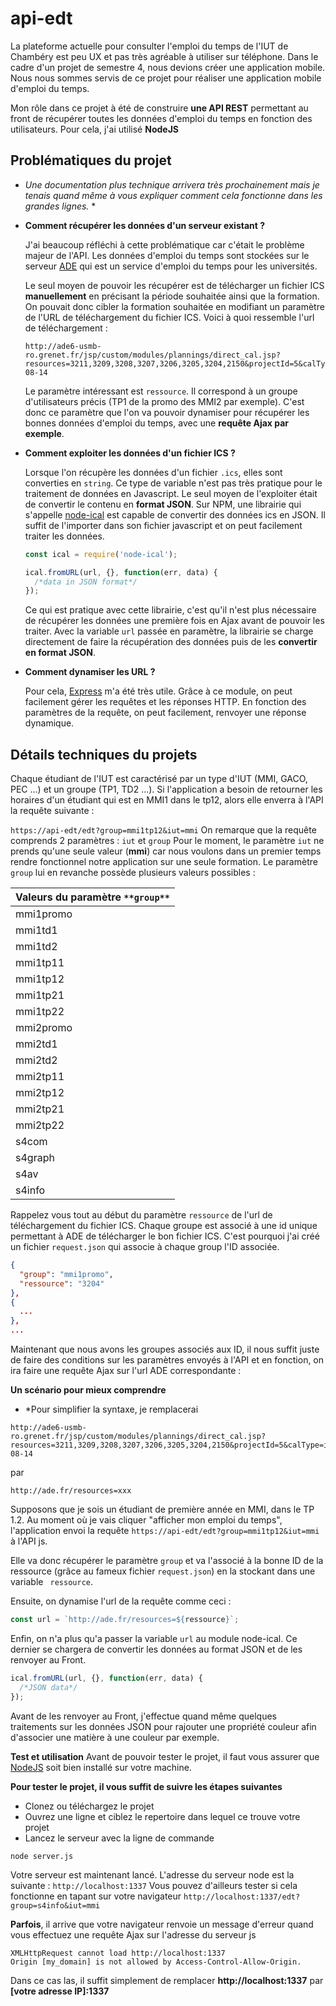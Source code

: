 # api-edt

La plateforme actuelle pour consulter l'emploi du temps de l'IUT de Chambéry est peu UX et pas très agréable à utiliser sur téléphone. Dans le cadre d'un projet de semestre 4, nous devions créer une application mobile. Nous nous sommes servis de ce projet pour réaliser une application mobile d'emploi du temps. 

Mon rôle dans ce projet à été de construire **une API REST** permettant au front de récupérer toutes les données d'emploi du temps en fonction des utilisateurs.
Pour cela, j'ai utilisé **NodeJS**

## Problématiques du projet
* *Une documentation plus technique arrivera très prochainement mais je tenais quand même à vous expliquer comment cela fonctionne dans les grandes lignes.* *

- **Comment récupérer les données d'un serveur existant ?**

  J'ai beaucoup réfléchi à cette problématique car c'était le problème majeur de l'API. Les données d'emploi du temps sont stockées sur le serveur [ADE](https://ade6-usmb-ro.grenet.fr/direct/index.jsp?data=bd72d825015315fe400a2e8897636a690412158042ec7880df46b7c8db8028847a856464e9e1a5bac86f839c03d7c55aedc5434d4a4b357ad7a78c3eabf336a2d756ba483954b0e3edf59b9627563685) qui est un service d'emploi du temps pour les universités.
  
  Le seul moyen de pouvoir les récupérer est de télécharger un fichier ICS **manuellement** en précisant la période souhaitée ainsi que la formation. On pouvait donc cibler la formation souhaitée en modifiant un paramètre de l'URL de téléchargement du fichier ICS.
  Voici à quoi ressemble l'url de téléchargement :
  ```
  http://ade6-usmb-ro.grenet.fr/jsp/custom/modules/plannings/direct_cal.jsp?resources=3211,3209,3208,3207,3206,3205,3204,2150&projectId=5&calType=ical&login=iCalExport&password=73rosav&lastDate=2030-08-14
  ```
  Le paramètre intéressant est ```ressource```. Il correspond à un groupe d'utilisateurs précis (TP1 de la promo des MMI2 par exemple).
  C'est donc ce paramètre que l'on va pouvoir dynamiser pour récupérer les bonnes données d'emploi du temps, avec une **requête Ajax par exemple**.
  
- **Comment exploiter les données d'un fichier ICS ?**

  Lorsque l'on récupère les données d'un fichier ```.ics```, elles sont converties en ```string```. Ce type de variable n'est pas très pratique pour le traitement de données en Javascript.
  Le seul moyen de l'exploiter était de convertir le contenu en **format JSON**. 
  Sur NPM, une librairie qui s'appelle [node-ical](https://www.npmjs.com/package/node-ical) est capable de convertir des données ics en JSON. Il suffit de l'importer dans son fichier javascript et on peut facilement traiter les données. 
  ```js
  const ical = require('node-ical');
  
  ical.fromURL(url, {}, function(err, data) {
    /*data in JSON format*/
  });
  ```
  Ce qui est pratique avec cette librairie, c'est qu'il n'est plus nécessaire de récupérer les données une première fois en Ajax avant de pouvoir les traiter. Avec la  variable ```url``` passée en paramètre, la librairie se charge directement de faire la récupération des données puis de les **convertir en format JSON**.
  
- **Comment dynamiser les URL ?**

  Pour cela, [Express](http://expressjs.com/) m'a été très utile. Grâce à ce module, on peut facilement gérer les requêtes et les réponses HTTP.
  En fonction des paramètres de la requête, on peut facilement, renvoyer une réponse dynamique.
  
## Détails techniques du projets ##

Chaque étudiant de l'IUT est caractérisé par un type d'IUT (MMI, GACO, PEC ...) et un groupe (TP1, TD2 ...).
Si l'application a besoin de retourner les horaires d'un étudiant qui est en MMI1 dans le tp12, alors elle enverra à l'API la requête suivante : 

```https://api-edt/edt?group=mmi1tp12&iut=mmi```
On remarque que la requête comprends 2 paramètres : ```iut``` et ```group```
Pour le moment, le paramètre ```iut``` ne prends qu'une seule valeur (**mmi**) car nous voulons dans un premier temps rendre fonctionnel notre application sur une seule formation. Le paramètre ```group``` lui en revanche possède plusieurs valeurs possibles :

| Valeurs du paramètre ```**group**``` |
| :---        |
| mmi1promo   |
| mmi1td1     |
| mmi1td2     |
| mmi1tp11    |
| mmi1tp12    |
| mmi1tp21    |
| mmi1tp22    |
| mmi2promo   |
| mmi2td1     |
| mmi2td2     |
| mmi2tp11    |
| mmi2tp12    |
| mmi2tp21    |
| mmi2tp22    |
| s4com       |
| s4graph     |
| s4av        |
| s4info      |
  
Rappelez vous tout au début du paramètre ```ressource``` de l'url de téléchargement du fichier ICS. 
Chaque groupe est associé à une id unique permettant à ADE de télécharger le bon fichier ICS. C'est pourquoi j'ai créé un fichier ```request.json``` qui associe à chaque group l'ID associée.
```json
{
  "group": "mmi1promo",
  "ressource": "3204"
},
{
  ...
},
...
```

Maintenant que nous avons les groupes associés aux ID, il nous suffit juste de faire des conditions sur les paramètres envoyés à l'API et en fonction, on ira faire une requête Ajax sur l'url ADE correspondante : 

**Un scénario pour mieux comprendre**
* *Pour simplifier la syntaxe, je remplacerai 
```
http://ade6-usmb-ro.grenet.fr/jsp/custom/modules/plannings/direct_cal.jsp?resources=3211,3209,3208,3207,3206,3205,3204,2150&projectId=5&calType=ical&login=iCalExport&password=73rosav&lastDate=2030-08-14
```
par
```
http://ade.fr/resources=xxx
```

Supposons que je sois un étudiant de première année en MMI, dans le TP 1.2. Au moment où je vais cliquer "afficher mon emploi du temps", l'application envoi la requête ```https://api-edt/edt?group=mmi1tp12&iut=mmi``` à l'API js. 

Elle va donc récupérer le paramètre ```group``` et va l'associé à la bonne ID de la ressource (grâce au fameux fichier ```request.json```) en la stockant dans une variable ``` ressource```.

Ensuite, on dynamise l'url de la requête comme ceci : 
```js 
const url = `http://ade.fr/resources=${ressource}`; 
```
Enfin, on n'a plus qu'a passer la variable ```url``` au module node-ical. Ce dernier se chargera de convertir les données au format JSON et de les renvoyer au Front.
```js 
ical.fromURL(url, {}, function(err, data) {
  /*JSON data*/
});
```

Avant de les renvoyer au Front, j'effectue quand même quelques traitements sur les données JSON pour rajouter une propriété couleur afin d'associer une matière à une couleur par exemple. 

**Test et utilisation**
Avant de pouvoir tester le projet, il faut vous assurer que [NodeJS](https://nodejs.org/en/) soit bien installé sur votre machine.

**Pour tester le projet, il vous suffit de suivre les étapes suivantes**

- Clonez ou téléchargez le projet 
- Ouvrez une ligne et ciblez le repertoire dans lequel ce trouve votre projet
- Lancez le serveur avec la ligne de commande 
```bash
node server.js
```

Votre serveur est maintenant lancé. L'adresse du serveur node est la suivante : ```http://localhost:1337```
Vous pouvez d'ailleurs tester si cela fonctionne en tapant sur votre navigateur ```http://localhost:1337/edt?group=s4info&iut=mmi```

**Parfois**, il arrive que votre navigateur renvoie un message d'erreur quand vous effectuez une requête Ajax sur l'adresse du serveur js
```
XMLHttpRequest cannot load http://localhost:1337
Origin [my_domain] is not allowed by Access-Control-Allow-Origin.
```

Dans ce cas las, il suffit simplement de remplacer **http://localhost:1337** par **[votre adresse IP]:1337**
